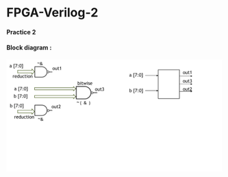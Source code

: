 # FPGA-Verilog-2
#### Practice 2
#### Block diagram : 
![image](https://github.com/JoanMCHuang/FPGA-Verilog-2/blob/main/2.png)
